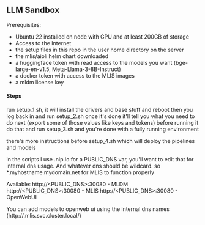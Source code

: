 ## LLM Sandbox


Prerequisites:
* Ubuntu 22 installed on node with GPU and at least 200GB of storage
* Access to the Internet
* the setup files in this repo in the user home directory on the server
* the mlis/aioli helm chart downloaded
* a huggingface token with read access to the models you want (bge-large-en-v1.5, Meta-Llama-3-8B-Instruct)
* a docker token with access to the MLIS images
* a mldm license key
  
#### Steps

run setup_1.sh, it will install the drivers and base stuff and reboot
then you log back in and run setup_2.sh
once it's done it'll tell you what you need to do next (export some of those values like keys and tokens) before running it
do that and run setup_3.sh and you're done with a fully running environment

there's more instructions before setup_4.sh which will deploy the pipelines and models

in the scripts I use <publicip>.nip.io for a PUBLIC_DNS var, you'll want to edit that for internal dns usage. And whatever dns should be wildcard. so *.myhostname.mydomain.net for MLIS to function properly

Available:
http://<PUBLIC_DNS>:30080 - MLDM
http://<PUBLIC_DNS>:30080 - MLIS
http://<PUBLIC_DNS>:30080 - OpenWebUI

You can add models to openweb ui using the internal dns names (http://<deploymentname>.mlis.svc.cluster.local/)
